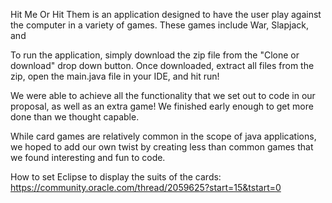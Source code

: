 Hit Me Or Hit Them is an application designed to have the user play against the computer in a variety of games. These games include War, Slapjack, and <GAME>
  
To run the application, simply download the zip file from the "Clone or download" drop down button. Once downloaded, extract all files from the zip, open the main.java file in your IDE, and hit run!

We were able to achieve all the functionality that we set out to code in our proposal, as well as an extra game! We finished early enough to get more done than we thought capable.

While card games are relatively common in the scope of java applications, we hoped to add our own twist by creating less than common games that we found interesting and fun to code.

How to set Eclipse to display the suits of the cards: https://community.oracle.com/thread/2059625?start=15&tstart=0
